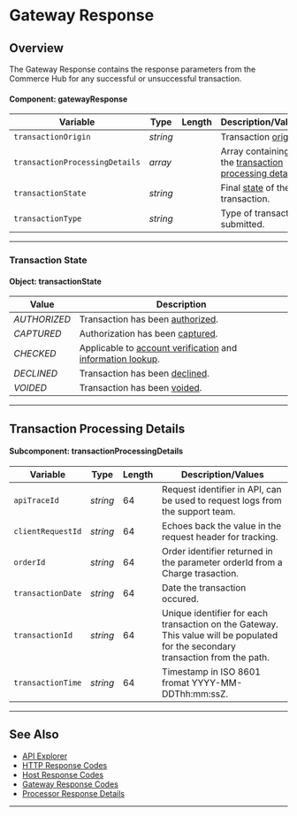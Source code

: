 # Gateway Response

## Overview

The Gateway Response contains the response parameters from the Commerce Hub for any successful or unsuccessful transaction.

#### Component: gatewayResponse

| Variable | Type | Length | Description/Values |
| ----- | ----- | ----- | ----- |
| `transactionOrigin` | *string* | | Transaction [origin](?path=docs/Resources/Master-Data/Transaction-Interaction.md#transactionorigins). |
| `transactionProcessingDetails` | *array* | | Array containing the [transaction processing details](#transactionprocessingdetails). |
| `transactionState` | *string* | | Final [state](#transactionstate) of the transaction. |
| `transactionType` | *string* | | Type of transaction submitted. |

---

### Transaction State

#### Object: transactionState

| Value | Description |
|-------|-------------|
| *AUTHORIZED* | Transaction has been [authorized](?path=docs/Resources/API-Documents/Payments/Charges.md). |
| *CAPTURED* | Authorization has been [captured](?path=docs/Resources/API-Documents/Payments/Capture.md). |
| *CHECKED* | Applicable to [account verification](?path=docs/Resources/API-Documents/Payments_VAS/Verification.md) and [information lookup](?path=docs/Resources/API-Documents/Payments_VAS/Information-Lookup.md). |
| *DECLINED* | Transaction has been [declined](?path=docs/Resources/Guides/Response-Codes/Gateway.md). |
| *VOIDED* | Transaction has been [voided](?path=docs/Resources/API-Documents/Payments/Cancel.md). |

<!-- COMPLETED_GET, INITIALIZED, PENDING, READY, TEMPLATE, SETTLED, WAITING -->

---

## Transaction Processing Details

#### Subcomponent: transactionProcessingDetails

| Variable | Type | Length | Description/Values |
| ----- | ----- | ----- | ----- |
| `apiTraceId` | *string* | 64 | Request identifier in API, can be used to request logs from the support team. |
| `clientRequestId` | *string* | 64 | Echoes back the value in the request header for tracking. |
| `orderId` | *string* | 64 | Order identifier returned in the parameter orderId from a Charge trasaction. |
| `transactionDate` | *string* | 64 | Date the transaction occured. |
| `transactionId` | *string* | 64 | Unique identifier for each transaction on the Gateway. This value will be populated for the secondary transaction from the path. |
| `transactionTime` | *string* | 64 | Timestamp in ISO 8601 fromat YYYY-MM-DDThh:mm:ssZ.

---

## See Also
- [API Explorer](../api/?type=post&path=/payments/v1/charges)
- [HTTP Response Codes](?path=docs/Resources/Guides/Response-Codes/HTTP.md)
- [Host Response Codes](?path=docs/Resources/Guides/Response-Codes/Bank-Issuer.md)
- [Gateway Response Codes](?path=docs/Resources/Guides/Response-Codes/Gateway.md)
- [Processor Response Details](?path=docs/Resources/Master-Data/Processor-Response-Details.md)

---